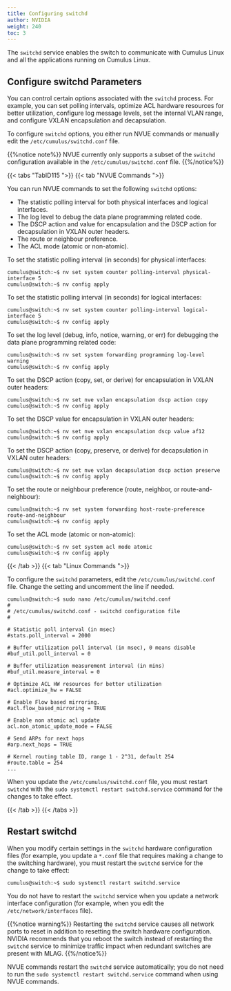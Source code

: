 ```yaml
---
title: Configuring switchd
author: NVIDIA
weight: 240
toc: 3
---
```

The `switchd` service enables the switch to communicate with Cumulus Linux and all the applications running on Cumulus Linux.

## Configure switchd Parameters

You can control certain options associated with the `switchd` process. For example, you can set polling intervals, optimize ACL hardware resources for better utilization, configure log message levels, set the internal VLAN range, and configure VXLAN encapsulation and decapsulation.

To configure `switchd` options, you either run NVUE commands or manually edit the `/etc/cumulus/switchd.conf` file.

{{%notice note%}}
NVUE currently only supports a subset of the `switchd` configuration available in the `/etc/cumulus/switchd.conf` file.
{{%/notice%}}

{{< tabs "TabID115 ">}}
{{< tab "NVUE Commands ">}}

You can run NVUE commands to set the following `switchd` options:
- The statistic polling interval for both physical interfaces and logical interfaces.
- The log level to debug the data plane programming related code.
- The DSCP action and value for encapsulation and the DSCP action for decapsulation in VXLAN outer headers.
- The route or neighbour preference.
- The ACL mode (atomic or non-atomic).

To set the statistic polling interval (in seconds) for physical interfaces:

```
cumulus@switch:~$ nv set system counter polling-interval physical-interface 5
cumulus@switch:~$ nv config apply
```

To set the statistic polling interval (in seconds) for logical interfaces:

```
cumulus@switch:~$ nv set system counter polling-interval logical-interface 5
cumulus@switch:~$ nv config apply
```

To set the log level (debug, info, notice, warning, or err) for debugging the data plane programming related code:

```
cumulus@switch:~$ nv set system forwarding programming log-level warning
cumulus@switch:~$ nv config apply
```

To set the DSCP action (copy, set, or derive) for encapsulation in VXLAN outer headers:

```
cumulus@switch:~$ nv set nve vxlan encapsulation dscp action copy
cumulus@switch:~$ nv config apply
```

To set the DSCP value for encapsulation in VXLAN outer headers:

```
cumulus@switch:~$ nv set nve vxlan encapsulation dscp value af12
cumulus@switch:~$ nv config apply
```

To set the DSCP action (copy, preserve, or derive) for decapsulation in VXLAN outer headers:

```
cumulus@switch:~$ nv set nve vxlan decapsulation dscp action preserve
cumulus@switch:~$ nv config apply
```

To set the route or neighbour preference (route, neighbor, or route-and-neighbour):

```
cumulus@switch:~$ nv set system forwarding host-route-preference route-and-neighbour
cumulus@switch:~$ nv config apply
```

To set the ACL mode (atomic or non-atomic):

```
cumulus@switch:~$ nv set system acl mode atomic 
cumulus@switch:~$ nv config apply
```

{{< /tab >}}
{{< tab "Linux Commands ">}}

To configure the `switchd` parameters, edit the `/etc/cumulus/switchd.conf` file. Change the setting and uncomment the line if needed.

```
cumulus@switch:~$ sudo nano /etc/cumulus/switchd.conf
#
# /etc/cumulus/switchd.conf - switchd configuration file
#

# Statistic poll interval (in msec)
#stats.poll_interval = 2000

# Buffer utilization poll interval (in msec), 0 means disable
#buf_util.poll_interval = 0

# Buffer utilization measurement interval (in mins)
#buf_util.measure_interval = 0

# Optimize ACL HW resources for better utilization
#acl.optimize_hw = FALSE

# Enable Flow based mirroring.
#acl.flow_based_mirroring = TRUE

# Enable non atomic acl update
acl.non_atomic_update_mode = FALSE

# Send ARPs for next hops
#arp.next_hops = TRUE

# Kernel routing table ID, range 1 - 2^31, default 254
#route.table = 254
...
```

When you update the `/etc/cumulus/switchd.conf` file, you must restart `switchd` with the `sudo systemctl restart switchd.service` command for the changes to take effect.

{{< /tab >}}
{{< /tabs >}}

## Restart switchd

When you modify certain settings in the `switchd` hardware configuration files (for example, you update a `*.conf` file that requires making a change to the switching hardware), you must restart the `switchd` service for the change to take effect:

```
cumulus@switch:~$ sudo systemctl restart switchd.service
```

You do not have to restart the `switchd` service when you update a network interface configuration (for example, when you edit the `/etc/network/interfaces` file).

{{%notice warning%}}
Restarting the `switchd` service causes all network ports to reset in addition to resetting the switch hardware configuration. NVIDIA recommends that you reboot the switch instead of restarting the `switchd` service to minimize traffic impact when redundant switches are present with MLAG.
{{%/notice%}}

NVUE commands restart the `switchd` service automatically; you do not need to run the `sudo systemctl restart switchd.service` command when using NVUE commands.

